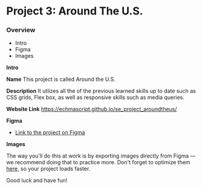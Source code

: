 # Project 3: Around The U.S.

### Overview  

* Intro  
* Figma  
* Images  
  
**Intro**
  
**Name**
This project is called Around the U.S.

**Description**
It utlizes all the of the previous learned skills up to date such as CSS grids, Flex box, as well as responsive skills such as media queries.

**Website Link**
https://echmascript.github.io/se_project_aroundtheus/
  
**Figma**  
  
* [Link to the project on Figma](https://www.figma.com/file/ii4xxsJ0ghevUOcssTlHZv/Sprint-3%3A-Around-the-US?node-id=0%3A1)  
  
**Images**  
  
The way you'll do this at work is by exporting images directly from Figma — we recommend doing that to practice more. Don't forget to optimize them [here](https://tinypng.com/), so your project loads faster. 
  
Good luck and have fun!
